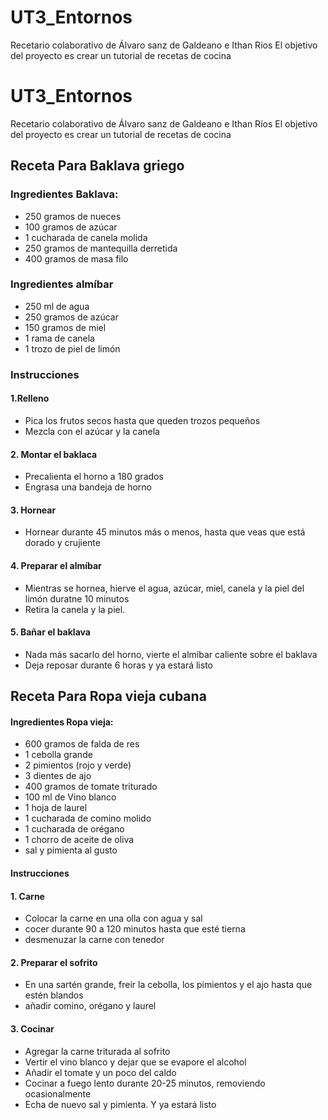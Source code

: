 # UT3_Entornos
Recetario colaborativo de Álvaro sanz de Galdeano e Ithan Ríos 
El objetivo del proyecto es crear un tutorial de recetas de cocina

# UT3_Entornos
Recetario colaborativo de Álvaro sanz de Galdeano e Ithan Ríos 
El objetivo del proyecto es crear un tutorial de recetas de cocina

## Receta Para Baklava griego 

### Ingredientes Baklava: 

- 250 gramos de nueces 
- 100 gramos de azúcar 
- 1 cucharada de canela molida 
- 250 gramos de mantequilla derretida 
- 400 gramos de masa filo 

### Ingredientes almíbar

- 250 ml de agua
- 250 gramos de azúcar
- 150 gramos de miel
- 1 rama de canela
- 1 trozo de piel de limón

### Instrucciones

#### 1.Relleno
- Pica los frutos secos hasta que queden trozos pequeños
- Mezcla con el azúcar y la canela
#### 2. Montar el baklaca 
- Precalienta el horno a 180 grados
- Engrasa una bandeja de horno
#### 3. Hornear
- Hornear durante 45 minutos más o menos, hasta que veas que está dorado y crujiente
#### 4. Preparar el almíbar
- Mientras se hornea, hierve el agua, azúcar, miel, canela y la piel del limón duratne 10 minutos
- Retira la canela y la piel.
#### 5. Bañar el baklava 
- Nada más sacarlo del horno, vierte el almíbar caliente sobre el baklava 
- Deja reposar durante 6 horas y ya estará listo

## Receta Para Ropa vieja cubana

#### Ingredientes Ropa vieja: 

- 600 gramos de falda de res
- 1 cebolla grande 
- 2 pimientos (rojo y verde)
- 3 dientes de ajo
- 400 gramos de tomate triturado 
- 100 ml de Vino blanco 
- 1 hoja de laurel 
- 1 cucharada de comino molido 
- 1 cucharada de orégano
- 1 chorro de aceite de oliva 
- sal y pimienta al gusto


#### Instrucciones

#### 1. Carne
- Colocar la carne en una olla con agua y sal
- cocer durante 90 a 120 minutos hasta que esté tierna 
- desmenuzar la carne con tenedor
#### 2. Preparar el sofrito 
- En una sartén grande, freir la cebolla, los pimientos y el ajo hasta que estén blandos
- añadir comino, orégano y laurel
#### 3. Cocinar
- Agregar la carne triturada al sofrito
- Vertir el vino blanco y dejar que se evapore el alcohol
- Añadir el tomate y un poco del caldo
- Cocinar a fuego lento durante 20-25 minutos, removiendo ocasionalmente
- Echa de nuevo sal y pimienta. Y ya estará listo